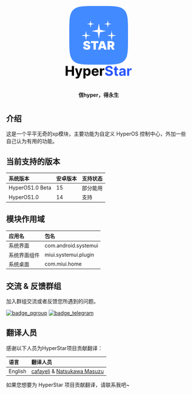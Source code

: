 <div align="center">

<picture >
<img src="img/app_icon.png" width="160" height="160" alt="icon"/>
<br>
<picture>
<img src="img/app_name.png" width="180" alt="icon"/>
</picture>
</picture>

</div>

<div align="center">
<br>

**信hyper，得永生**

</div>

# 
## 介绍

这是一个平平无奇的xp模块，主要功能为自定义 HyperOS 控制中心，外加一些自己认为有用的功能。

## 当前支持的版本
| 系统版本            | 安卓版本 | 支持状态 |
|:----------------|:-----|:-----|
| HyperOS1.0 Beta | 15   | 部分能用 |
| HyperOS1.0      | 14   | 支持   |

## 模块作用域

| 应用名    | 包名                    |
|:-------|:----------------------|
| 系统界面   | com.android.systemui  |
| 系统界面组件 | miui.systemui.plugin  |
| 系统桌面   | com.miui.home         |

## 交流 & 反馈群组

加入群组交流或者反馈您所遇到的问题。

[![badge_qgroup]][qgroup_url]
[![badge_telegram]][telegram_url]

## 翻译人员

感谢以下人员为HyperStar项目贡献翻译：

| 语言      | 翻译人员                                                                          |
|:--------|:------------------------------------------------------------------------------|
| English | [cafayeli](https://t.me/cafayeli) & [Natsukawa Masuzu](https://t.me/Minggg07) |

如果您想要为 HyperStar 项目贡献翻译，请联系我吧~

[qgroup_url]: http://qm.qq.com/cgi-bin/qm/qr?_wv=1027&amp;k=5ONF7LuaoQS6RWEOUYBuA0x4X8ssvHJp&amp;authKey=Pic4VQJxKBJwSjFzsIzbJ50ILs0vAEPjdC8Nat4zmiuJRlftqz9%2FKjrBwZPQTc4I&amp;noverify=0&amp;group_code=810317966

[badge_qgroup]: https://img.shields.io/badge/QQ-群组-4DB8FF?style=for-the-badge&logo=tencentqq

[telegram_url]: https://t.me/+QQWVM0ToHyEyZmRl

[badge_telegram]: https://img.shields.io/badge/dynamic/json?style=for-the-badge&color=2CA5E0&label=Telegram&logo=telegram&query=%24.data.totalSubs&url=https%3A%2F%2Fapi.spencerwoo.com%2Fsubstats%2F%3Fsource%3Dtelegram%26queryKey%3Dcemiuiler
